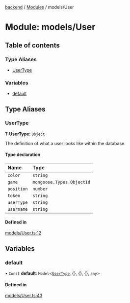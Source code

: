 [backend](../README.md) / [Modules](../modules.md) / models/User

# Module: models/User

## Table of contents

### Type Aliases

- [UserType](models_User.md#usertype)

### Variables

- [default](models_User.md#default)

## Type Aliases

### UserType

Ƭ **UserType**: `Object`

The definition of what a user looks like within the database.

#### Type declaration

| Name | Type |
| :------ | :------ |
| `color` | `string` |
| `game` | `mongoose.Types.ObjectId` |
| `position` | `number` |
| `token` | `string` |
| `userType` | `string` |
| `username` | `string` |

#### Defined in

[models/User.ts:12](https://github.com/Jazzmoon/SawThat/blob/bd5fc3d/src/server/models/User.ts#L12)

## Variables

### default

• `Const` **default**: `Model`<[`UserType`](models_User.md#usertype), {}, {}, {}, `any`\>

#### Defined in

[models/User.ts:43](https://github.com/Jazzmoon/SawThat/blob/bd5fc3d/src/server/models/User.ts#L43)
